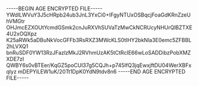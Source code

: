 -----BEGIN AGE ENCRYPTED FILE-----
YWdlLWVuY3J5cHRpb24ub3JnL3YxCi0+IFgyNTUxOSBqcjFoaGdKRnZzeUhVMGtr
OHJmcEZXOUtYcmdGSmk2cnJuRXVhSUVaTzMwCkNCRUcyNHUrQlBZTXE4U2xOQXpz
K25aRWk5aDBuNkVocGFFb3RsRXZ3MWcKLS0tIHY2bkNla3E0emc5ZFBBL2hLVXQ1
bnRuSDF0YW13RzJFazlzMkJ2RVhmUzAK5tCtRcIE66wLoSADDibzPobXMZXDE7zI
QWBY6s0vBTEer/KqGZ5poCUl37g5CQJh+p745IfQ3jqEwxjftDU04WerXBFxqlyz
mDEPYiLEW1uK/20Tt1DpK0YdN9tdv8n6
-----END AGE ENCRYPTED FILE-----
